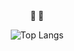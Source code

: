 
<!--
**ROKTIC/ROKTIC** is a ✨ _special_ ✨ repository because its `README.md` (this file) appears on your GitHub profile.

Here are some ideas to get you started:

- 🔭 I’m currently working on ...
- 🌱 I’m currently learning ...
- 👯 I’m looking to collaborate on ...
- 🤔 I’m looking for help with ...
- 💬 Ask me about ...
- 📫 How to reach me: ...
- 😄 Pronouns: ...
- ⚡ Fun fact: ...
-->



<div align="center">
  <b> 🍏 👋 </b>
  
![Top Langs](https://github-readme-stats.vercel.app/api/top-langs/?username=ROKTIC&layout=donut)
</div>
